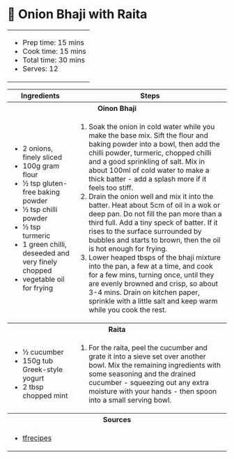 # 🧅 Onion Bhaji with Raita

<table table table-striped>
    <tr>
        <td colspan="2">
        <ul>
            <li>Prep time: 15 mins</li>
            <li>Cook time: 15 mins</li>
            <li>Total time: 30 mins</li>
            <li>Serves: 12</li>
        </ul>
        </td>
    </tr>
</table>

<table class="table table-striped">
  <thead>
    <tr>
      <th scope="col">Ingredients</th>
      <th scope="col">Steps</th>
    </tr>
  </thead>
  <tbody>
    <tr>
      <th colspan="2">Oinon Bhaji</th>
    </tr>
    <tr>
    <tr>
      <td scope="row">
        <ul>
            <li>2 onions, finely sliced</li>
            <li>100g gram flour</li>
            <li>½ tsp gluten-free baking powder</li>
            <li>½ tsp chilli powder</li>
            <li>½ tsp turmeric</li>
            <li>1 green chilli, deseeded and very finely chopped</li>
            <li>vegetable oil for frying</li>
        </ul>
      </td>
      <td>
        <ol>
            <li>Soak the onion in cold water while you make the base mix. Sift the flour and baking powder into a bowl, then add the chilli powder, turmeric, chopped chilli and a good sprinkling of salt. Mix in about 100ml of cold water to make a thick batter - add a splash more if it feels too stiff.</li>
            <li>Drain the onion well and mix it into the batter. Heat about 5cm of oil in a wok or deep pan. Do not fill the pan more than a third full. Add a tiny speck of batter. If it rises to the surface surrounded by bubbles and starts to brown, then the oil is hot enough for frying.</li>
            <li>Lower heaped tbsps of the bhaji mixture into the pan, a few at a time, and cook for a few mins, turning once, until they are evenly browned and crisp, so about 3-4 mins. Drain on kitchen paper, sprinkle with a little salt and keep warm while you cook the rest. </li>
        </ol>
      </td>
    </tr>
    <tr>
      <th colspan="2">Raita</th>
    </tr>
    <tr>
    <tr>
      <td scope="row">
        <ul>
            <li>½ cucumber</li>
            <li>150g tub Greek-style yogurt</li>
            <li>2 tbsp chopped mint</li>
        </ul>
      </td>
      <td>
        <ol>
            <li>For the raita, peel the cucumber and grate it into a sieve set over another bowl. Mix the remaining ingredients with some seasoning and the drained cucumber - squeezing out any extra moisture with your hands - then spoon into a small serving bowl.</li>
        </ol>
      </td>
    </tr>
    <tr>
      <th colspan="2">Sources</th>
    </tr>
    <tr>
      <td colspan="2">
        <ul>
            <li><a href="https://www.tfrecipes.com/gram-flour-onion-bhaji/" target="_blank">tfrecipes</a></li>
        </ul>
      </td>
    </tr>
  </tbody>
</table>
